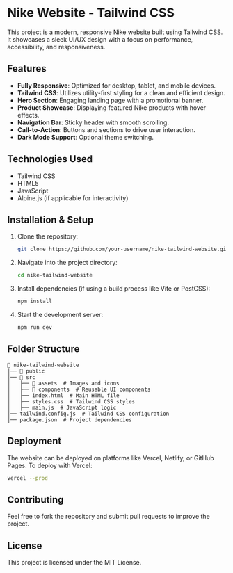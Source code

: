 # Nike Website - Tailwind CSS

This project is a modern, responsive Nike website built using Tailwind CSS. It showcases a sleek UI/UX design with a focus on performance, accessibility, and responsiveness.

## Features

- **Fully Responsive**: Optimized for desktop, tablet, and mobile devices.
- **Tailwind CSS**: Utilizes utility-first styling for a clean and efficient design.
- **Hero Section**: Engaging landing page with a promotional banner.
- **Product Showcase**: Displaying featured Nike products with hover effects.
- **Navigation Bar**: Sticky header with smooth scrolling.
- **Call-to-Action**: Buttons and sections to drive user interaction.
- **Dark Mode Support**: Optional theme switching.

## Technologies Used

- Tailwind CSS
- HTML5
- JavaScript
- Alpine.js (if applicable for interactivity)

## Installation & Setup

1. Clone the repository:
   ```bash
   git clone https://github.com/your-username/nike-tailwind-website.git
   ```
2. Navigate into the project directory:
   ```bash
   cd nike-tailwind-website
   ```
3. Install dependencies (if using a build process like Vite or PostCSS):
   ```bash
   npm install
   ```
4. Start the development server:
   ```bash
   npm run dev
   ```

## Folder Structure

```
📁 nike-tailwind-website
│── 📁 public
│── 📁 src
│   ├── 📁 assets  # Images and icons
│   ├── 📁 components  # Reusable UI components
│   ├── index.html  # Main HTML file
│   ├── styles.css  # Tailwind CSS styles
│   ├── main.js  # JavaScript logic
│── tailwind.config.js  # Tailwind CSS configuration
│── package.json  # Project dependencies
```

## Deployment

The website can be deployed on platforms like Vercel, Netlify, or GitHub Pages. To deploy with Vercel:

```bash
vercel --prod
```

## Contributing

Feel free to fork the repository and submit pull requests to improve the project.

## License

This project is licensed under the MIT License.

